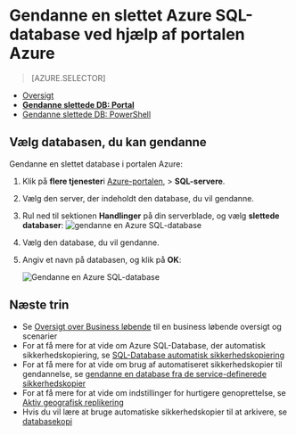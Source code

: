 <properties
    pageTitle="Gendanne en slettet Azure SQL-database (Azure portal) | Microsoft Azure"
    description="Gendanne en slettet Azure SQL-database (Azure portal)."
    services="sql-database"
    documentationCenter=""
    authors="stevestein"
    manager="jhubbard"
    editor=""/>

<tags
    ms.service="sql-database"
    ms.devlang="NA"
    ms.date="10/12/2016"
    ms.author="sstein"
    ms.workload="NA"
    ms.topic="article"
    ms.tgt_pltfrm="NA"/>


# <a name="restore-a-deleted-azure-sql-database-using-the-azure-portal"></a>Gendanne en slettet Azure SQL-database ved hjælp af portalen Azure

> [AZURE.SELECTOR]
- [Oversigt](sql-database-recovery-using-backups.md)
- [**Gendanne slettede DB: Portal**](sql-database-restore-deleted-database-portal.md)
- [Gendanne slettede DB: PowerShell](sql-database-restore-deleted-database-powershell.md)

## <a name="select-the-database-to-restore"></a>Vælg databasen, du kan gendanne 

Gendanne en slettet database i portalen Azure:

1.  Klik på **flere tjenester**i [Azure-portalen](https://portal.azure.com), > **SQL-servere**.
3.  Vælg den server, der indeholdt den database, du vil gendanne.
4.  Rul ned til sektionen **Handlinger** på din serverblade, og vælg **slettede databaser**: ![gendanne en Azure SQL-database](./media/sql-database-restore-deleted-database-portal/restore-deleted-trashbin.png)
5.  Vælg den database, du vil gendanne.
6.  Angiv et navn på databasen, og klik på **OK**:

    ![Gendanne en Azure SQL-database](./media/sql-database-restore-deleted-database-portal/restore-deleted.png)


## <a name="next-steps"></a>Næste trin

- Se [Oversigt over Business løbende](sql-database-business-continuity.md) til en business løbende oversigt og scenarier
- For at få mere for at vide om Azure SQL-Database, der automatisk sikkerhedskopiering, se [SQL-Database automatisk sikkerhedskopiering](sql-database-automated-backups.md)
- For at få mere for at vide om brug af automatiseret sikkerhedskopier til gendannelse, se [gendanne en database fra de service-definerede sikkerhedskopier](sql-database-recovery-using-backups.md)
- For at få mere for at vide om indstillinger for hurtigere genoprettelse, se [Aktiv geografisk replikering](sql-database-geo-replication-overview.md)  
- Hvis du vil lære at bruge automatiske sikkerhedskopier til at arkivere, se [databasekopi](sql-database-copy.md)
